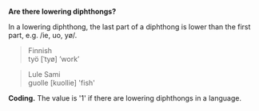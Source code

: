 **Are there lowering diphthongs?**

In a lowering diphthong, the last part of a diphthong is lower than the first part, e.g. /ie, uo, yø/.

>Finnish<br/>
>työ [ˈtyø] ’work’

>Lule Sami<br/>
>guolle [kuollie] 'fish'

**Coding.** The value is '1' if there are lowering diphthongs in a language.
